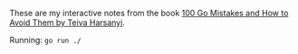 These are my interactive notes from the book [100 Go Mistakes and How to Avoid Them by Teiva Harsanyi](https://www.manning.com/books/100-go-mistakes-and-how-to-avoid-them).

Running: `go run ./`
